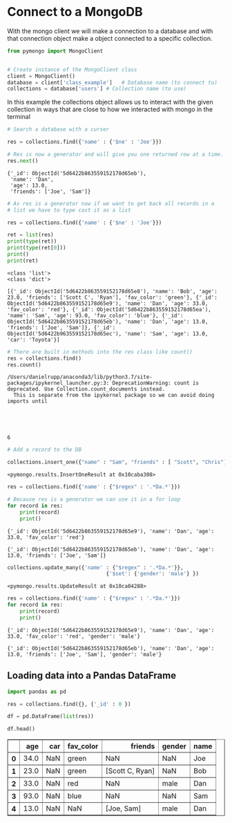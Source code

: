 

```python

```

# Connect to a MongoDB

With the mongo client we will make a connection to a database and with that connection object make a object connected to a specific collection.


```python
from pymongo import MongoClient


# Create instance of the MongoClient class
client = MongoClient()
database = client['class_example']   # Database name (to connect to)
collections = database['users'] # Collection name (to use)
```

In this example the collections object allows us to interact with the given collection in ways that are close to how we interacted with mongo in the terminal


```python
# Search a database with a curser

res = collections.find({'name' : {'$ne' : 'Joe'}})
```


```python
# Res is now a generator and will give you one returned row at a time.
res.next()
```




    {'_id': ObjectId('5d6422b863559152178d65eb'),
     'name': 'Dan',
     'age': 13.0,
     'friends': ['Joe', 'Sam']}




```python
# As res is a generator now if we want to get back all records in a 
# list we have to type cast it as a list

res = collections.find({'name' : {'$ne' : 'Joe'}})

ret = list(res)
print(type(ret))
print(type(ret[0]))
print()
print(ret)
```

    <class 'list'>
    <class 'dict'>
    
    [{'_id': ObjectId('5d6422b863559152178d65e8'), 'name': 'Bob', 'age': 23.0, 'friends': ['Scott C', 'Ryan'], 'fav_color': 'green'}, {'_id': ObjectId('5d6422b863559152178d65e9'), 'name': 'Dan', 'age': 33.0, 'fav_color': 'red'}, {'_id': ObjectId('5d6422b863559152178d65ea'), 'name': 'Sam', 'age': 93.0, 'fav_color': 'blue'}, {'_id': ObjectId('5d6422b863559152178d65eb'), 'name': 'Dan', 'age': 13.0, 'friends': ['Joe', 'Sam']}, {'_id': ObjectId('5d6422b963559152178d65ec'), 'name': 'Sam', 'age': 13.0, 'car': 'Toyota'}]



```python
# There are built in methods into the res class like count()
res = collections.find()
res.count()
```

    /Users/danielrupp/anaconda3/lib/python3.7/site-packages/ipykernel_launcher.py:3: DeprecationWarning: count is deprecated. Use Collection.count_documents instead.
      This is separate from the ipykernel package so we can avoid doing imports until





    6




```python
# Add a record to the DB

collections.insert_one({"name" : "Sam", "friends" : [ "Scott", "Chris"], "fav_color" : "Green" })
```




    <pymongo.results.InsertOneResult at 0x10caba308>




```python
res = collections.find({'name' : {"$regex" : '.*Da.*'}})
```


```python
# Because res is a generator we can use it in a for loop
for record in res:
    print(record)
    print() 
```

    {'_id': ObjectId('5d6422b863559152178d65e9'), 'name': 'Dan', 'age': 33.0, 'fav_color': 'red'}
    
    {'_id': ObjectId('5d6422b863559152178d65eb'), 'name': 'Dan', 'age': 13.0, 'friends': ['Joe', 'Sam']}
    



```python
collections.update_many({'name' : {"$regex" : '.*Da.*'}},
                                {'$set': {'gender': 'male'} })
```




    <pymongo.results.UpdateResult at 0x10ca04288>




```python
res = collections.find({'name' : {"$regex" : '.*Da.*'}})
for record in res:
    print(record)
    print() 
```

    {'_id': ObjectId('5d6422b863559152178d65e9'), 'name': 'Dan', 'age': 33.0, 'fav_color': 'red', 'gender': 'male'}
    
    {'_id': ObjectId('5d6422b863559152178d65eb'), 'name': 'Dan', 'age': 13.0, 'friends': ['Joe', 'Sam'], 'gender': 'male'}
    


## Loading data into a Pandas DataFrame


```python
import pandas as pd
```


```python
res = collections.find({}, {'_id' : 0 })
```


```python
df = pd.DataFrame(list(res))
```


```python
df.head()
```




<div>
<style scoped>
    .dataframe tbody tr th:only-of-type {
        vertical-align: middle;
    }

    .dataframe tbody tr th {
        vertical-align: top;
    }

    .dataframe thead th {
        text-align: right;
    }
</style>
<table border="1" class="dataframe">
  <thead>
    <tr style="text-align: right;">
      <th></th>
      <th>age</th>
      <th>car</th>
      <th>fav_color</th>
      <th>friends</th>
      <th>gender</th>
      <th>name</th>
    </tr>
  </thead>
  <tbody>
    <tr>
      <th>0</th>
      <td>34.0</td>
      <td>NaN</td>
      <td>green</td>
      <td>NaN</td>
      <td>NaN</td>
      <td>Joe</td>
    </tr>
    <tr>
      <th>1</th>
      <td>23.0</td>
      <td>NaN</td>
      <td>green</td>
      <td>[Scott C, Ryan]</td>
      <td>NaN</td>
      <td>Bob</td>
    </tr>
    <tr>
      <th>2</th>
      <td>33.0</td>
      <td>NaN</td>
      <td>red</td>
      <td>NaN</td>
      <td>male</td>
      <td>Dan</td>
    </tr>
    <tr>
      <th>3</th>
      <td>93.0</td>
      <td>NaN</td>
      <td>blue</td>
      <td>NaN</td>
      <td>NaN</td>
      <td>Sam</td>
    </tr>
    <tr>
      <th>4</th>
      <td>13.0</td>
      <td>NaN</td>
      <td>NaN</td>
      <td>[Joe, Sam]</td>
      <td>male</td>
      <td>Dan</td>
    </tr>
  </tbody>
</table>
</div>




```python

```

